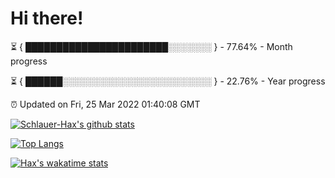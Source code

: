 # Hi there!

⏳ { ███████████████████████░░░░░░░ } - 77.64% - Month progress

⏳ { ██████░░░░░░░░░░░░░░░░░░░░░░░░ } - 22.76% - Year progress

⏰ Updated on Fri, 25 Mar 2022 01:40:08 GMT


[![Schlauer-Hax's github stats](https://github-readme-stats.vercel.app/api?username=Schlauer-Hax&show_icons=true&theme=dark&count_private=true)](https://github.com/Schlauer-Hax)


[![Top Langs](https://github-readme-stats.vercel.app/api/top-langs/?username=Schlauer-Hax&layout=compact&theme=dark)](https://github.com/Schlauer-Hax?tab=repositories)


[![Hax's wakatime stats](https://github-readme-stats.vercel.app/api/wakatime?username=Hax&theme=dark)](https://wakatime.com/@Hax)

